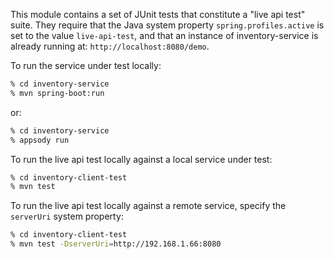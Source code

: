 
This module contains a set of JUnit tests that constitute a "live api test" suite. They require that the Java system property `spring.profiles.active` is set to the value `live-api-test`, and that an instance of inventory-service is already running at: `http://localhost:8080/demo`.

To run the service under test locally: 

``` bash
% cd inventory-service
% mvn spring-boot:run
```

or:

``` bash
% cd inventory-service
% appsody run
```

To run the live api test locally against a local service under test:

``` bash
% cd inventory-client-test
% mvn test
```

To run the live api test locally against a remote service, specify the `serverUri` system property:

``` bash
% cd inventory-client-test
% mvn test -DserverUri=http://192.168.1.66:8080
```


